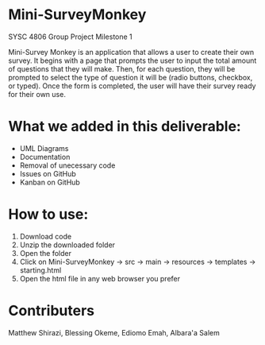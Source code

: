 # Mini-SurveyMonkey
SYSC 4806 Group Project Milestone 1

Mini-Survey Monkey is an application that allows a user to create their own survey. It begins with a page that prompts the user to input the total amount of questions that they will make. Then, for each question, they will be prompted to select the type of question it will be (radio buttons, checkbox, or typed). Once the form is completed, the user will have their survey ready for their own use. 

# What we added in this deliverable:
- UML Diagrams
- Documentation
- Removal of unecessary code
- Issues on GitHub
- Kanban on GitHub

# How to use:
1. Download code
2. Unzip the downloaded folder
3. Open the folder
4. Click on Mini-SurveyMonkey -> src -> main -> resources -> templates -> starting.html
5. Open the html file in any web browser you prefer


# Contributers
Matthew Shirazi, Blessing Okeme, Ediomo Emah, Albara'a Salem
